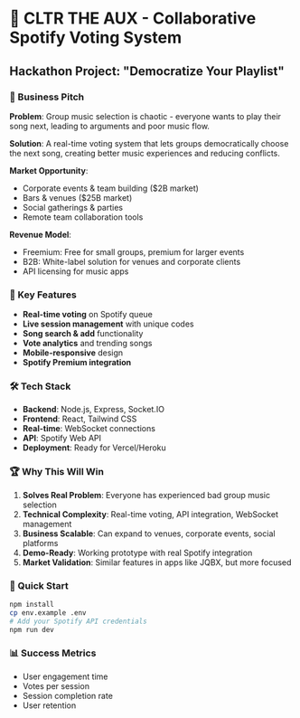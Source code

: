 # 🎵 CLTR THE AUX - Collaborative Spotify Voting System

## Hackathon Project: "Democratize Your Playlist"

### 🚀 Business Pitch
**Problem**: Group music selection is chaotic - everyone wants to play their song next, leading to arguments and poor music flow.

**Solution**: A real-time voting system that lets groups democratically choose the next song, creating better music experiences and reducing conflicts.

**Market Opportunity**: 
- Corporate events & team building ($2B market)
- Bars & venues ($25B market) 
- Social gatherings & parties
- Remote team collaboration tools

**Revenue Model**: 
- Freemium: Free for small groups, premium for larger events
- B2B: White-label solution for venues and corporate clients
- API licensing for music apps

### 🎯 Key Features
- **Real-time voting** on Spotify queue
- **Live session management** with unique codes
- **Song search & add** functionality  
- **Vote analytics** and trending songs
- **Mobile-responsive** design
- **Spotify Premium integration**

### 🛠 Tech Stack
- **Backend**: Node.js, Express, Socket.IO
- **Frontend**: React, Tailwind CSS
- **Real-time**: WebSocket connections
- **API**: Spotify Web API
- **Deployment**: Ready for Vercel/Heroku

### 🏆 Why This Will Win
1. **Solves Real Problem**: Everyone has experienced bad group music selection
2. **Technical Complexity**: Real-time voting, API integration, WebSocket management
3. **Business Scalable**: Can expand to venues, corporate events, social platforms
4. **Demo-Ready**: Working prototype with real Spotify integration
5. **Market Validation**: Similar features in apps like JQBX, but more focused

### 🚀 Quick Start
```bash
npm install
cp env.example .env
# Add your Spotify API credentials
npm run dev
```

### 📊 Success Metrics
- User engagement time
- Votes per session
- Session completion rate
- User retention
